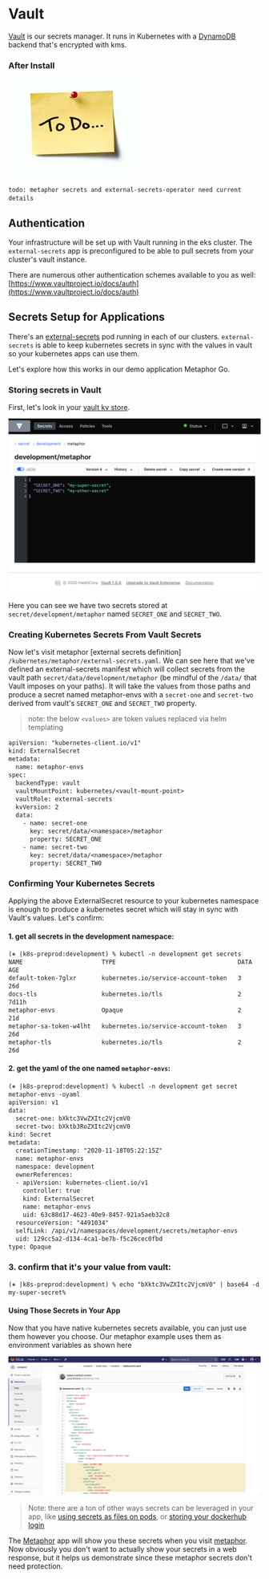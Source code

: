 # Vault

[Vault](https://www.vaultproject.io/) is our secrets manager. It runs in Kubernetes with a 
[DynamoDB](https://aws.amazon.com/dynamodb/) backend that's encrypted with kms.

### After Install

![](../img/todo.jpeg)

`todo: metaphor secrets and external-secrets-operator need current details`

## Authentication

Your infrastructure will be set up with Vault running in the eks cluster. The `external-secrets` app is preconfigured 
to be able to pull secrets from your cluster's vault instance.

There are numerous other authentication schemes available to you as well:
[https://www.vaultproject.io/docs/auth](https://www.vaultproject.io/docs/auth)

## Secrets Setup for Applications

There's an [external-secrets](https://github.com/external-secrets/kubernetes-external-secrets) pod running in each of 
our clusters. `external-secrets` is able to keep kubernetes secrets in sync with the values in vault so your kubernetes 
apps can use them.

Let's explore how this works in our demo application Metaphor Go. 

### Storing secrets in Vault

First, let's look in your [vault kv store](https://vault.mgmt.kubefirst.com/ui/vault/secrets/secret/show/development/metaphor).

![](../img/kubefirst/vault/vault-secret-example.png)

Here you can see we have two secrets stored at `secret/development/metaphor` named `SECRET_ONE` and `SECRET_TWO`.

### Creating Kubernetes Secrets From Vault Secrets

Now let's visit metaphor [external secrets definition] `/kubernetes/metaphor/external-secrets.yaml`. We can see 
here that we've defined an external-secrets manifest which will collect secrets from the vault path 
`secret/data/development/metaphor` (be mindful of the `/data/` that Vault imposes on your paths). It will take the 
values from those paths and produce a secret named metaphor-envs with a `secret-one` and `secret-two` derived from 
vault's `SECRET_ONE` and `SECRET_TWO` property.

> note: the below `<values>` are token values replaced via helm templating
```
apiVersion: "kubernetes-client.io/v1"
kind: ExternalSecret
metadata:
  name: metaphor-envs
spec:
  backendType: vault
  vaultMountPoint: kubernetes/<vault-mount-point>
  vaultRole: external-secrets
  kvVersion: 2
  data:
    - name: secret-one
      key: secret/data/<namespace>/metaphor
      property: SECRET_ONE
    - name: secret-two
      key: secret/data/<namespace>/metaphor
      property: SECRET_TWO
```

### Confirming Your Kubernetes Secrets

Applying the above ExternalSecret resource to your kubernetes namespace is enough to produce a kubernetes secret which 
will stay in sync with Vault's values. Let's confirm:

#### 1. get all secrets in the development namespace:

```
(⎈ |k8s-preprod:development) % kubectl -n development get secrets
NAME                      TYPE                                  DATA   AGE
default-token-7glxr       kubernetes.io/service-account-token   3      26d
docs-tls                  kubernetes.io/tls                     2      7d11h
metaphor-envs             Opaque                                2      21d
metaphor-sa-token-w4lht   kubernetes.io/service-account-token   3      26d
metaphor-tls              kubernetes.io/tls                     2      26d
```

#### 2. get the yaml of the one named `metaphor-envs`:

```
(⎈ |k8s-preprod:development) % kubectl -n development get secret metaphor-envs -oyaml
apiVersion: v1
data:
  secret-one: bXktc3VwZXItc2VjcmV0
  secret-two: bXktb3RoZXItc2VjcmV0
kind: Secret
metadata:
  creationTimestamp: "2020-11-18T05:22:15Z"
  name: metaphor-envs
  namespace: development
  ownerReferences:
  - apiVersion: kubernetes-client.io/v1
    controller: true
    kind: ExternalSecret
    name: metaphor-envs
    uid: 63c88d17-4623-40e9-8457-921a5aeb32c8
  resourceVersion: "4491034"
  selfLink: /api/v1/namespaces/development/secrets/metaphor-envs
  uid: 129cc5a2-d134-4ca1-be7b-f5c26cec0fbd
type: Opaque
```

### 3. confirm that it's your value from vault:

```
(⎈ |k8s-preprod:development) % echo "bXktc3VwZXItc2VjcmV0" | base64 -d
my-super-secret%                                   
```

#### Using Those Secrets in Your App

Now that you have native kubernetes secrets available, you can just use them however you choose. Our metaphor example 
uses them as environment variables as shown here

![](../img/kubefirst/vault/metaphor-secret-use.png)

> Note: there are a ton of other ways secrets can be leveraged in your app, like 
[using secrets as files on pods](https://kubernetes.io/docs/concepts/configuration/secret/), or 
[storing your dockerhub login](https://kubernetes.io/docs/concepts/configuration/secret/#docker-config-secrets)

The [Metaphor](../common/metaphors.md) app will show you these secrets when you visit 
[metaphor](https://metaphor-development.preprod.kubefirst.com/). Now obviously you don't want to actually show your 
secrets in a web response, but it helps us demonstrate since these metaphor secrets don't need protection.
